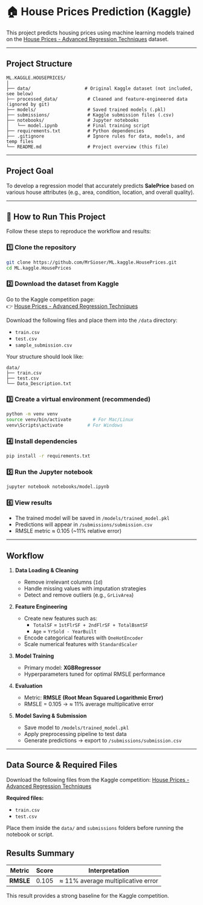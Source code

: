 # 🏠 House Prices Prediction (Kaggle)

This project predicts housing prices using machine learning models trained on the [House Prices - Advanced Regression Techniques](https://www.kaggle.com/competitions/house-prices-advanced-regression-techniques) dataset.

---

## Project Structure

```
ML.KAGGLE.HOUSEPRICES/
│
├── data/                    # Original Kaggle dataset (not included, see below)
├── processed_data/           # Cleaned and feature-engineered data (ignored by git)
├── models/                   # Saved trained models (.pkl)
├── submissions/              # Kaggle submission files (.csv)
├── notebooks/                # Jupyter notebooks
│   └── model.ipynb           # Final training script
├── requirements.txt          # Python dependencies
├── .gitignore                # Ignore rules for data, models, and temp files
└── README.md                 # Project overview (this file)
```

---

## Project Goal

To develop a regression model that accurately predicts **SalePrice** based on various house attributes (e.g., area, condition, location, and overall quality).

---

## 🚀 How to Run This Project

Follow these steps to reproduce the workflow and results:

### 1️⃣ Clone the repository
```bash
git clone https://github.com/MrSioser/ML.kaggle.HousePrices.git
cd ML.kaggle.HousePrices
```

### 2️⃣ Download the dataset from Kaggle
Go to the Kaggle competition page:  
👉 [House Prices - Advanced Regression Techniques](https://www.kaggle.com/competitions/house-prices-advanced-regression-techniques)

Download the following files and place them into the `/data` directory:
- `train.csv`
- `test.csv`
- `sample_submission.csv`

Your structure should look like:
```
data/
├── train.csv
├── test.csv
└── Data_Description.txt
```

### 3️⃣ Create a virtual environment (recommended)
```bash
python -m venv venv
source venv/bin/activate        # For Mac/Linux
venv\Scripts\activate         # For Windows
```

### 4️⃣ Install dependencies
```bash
pip install -r requirements.txt
```

### 5️⃣ Run the Jupyter notebook
```bash
jupyter notebook notebooks/model.ipynb
```

### 6️⃣ View results
- The trained model will be saved in `/models/trained_model.pkl`
- Predictions will appear in `/submissions/submission.csv`
- RMSLE metric ≈ 0.105 (~11% relative error)

---

## Workflow

1. **Data Loading & Cleaning**
   - Remove irrelevant columns (`Id`)
   - Handle missing values with imputation strategies
   - Detect and remove outliers (e.g., `GrLivArea`)

2. **Feature Engineering**
   - Create new features such as:
     - `TotalSF` = `1stFlrSF + 2ndFlrSF + TotalBsmtSF`
     - `Age` = `YrSold - YearBuilt`
   - Encode categorical features with `OneHotEncoder`
   - Scale numerical features with `StandardScaler`

3. **Model Training**
   - Primary model: **XGBRegressor**
   - Hyperparameters tuned for optimal RMSLE performance

4. **Evaluation**
   - Metric: **RMSLE (Root Mean Squared Logarithmic Error)**
   - RMSLE = 0.105 → ≈ 11% average multiplicative error

5. **Model Saving & Submission**
   - Save model to `/models/trained_model.pkl`
   - Apply preprocessing pipeline to test data
   - Generate predictions → export to `/submissions/submission.csv`

---

## Data Source & Required Files

Download the following files from the Kaggle competition:
[House Prices - Advanced Regression Techniques](https://www.kaggle.com/competitions/house-prices-advanced-regression-techniques)

**Required files:**
- `train.csv`
- `test.csv`

Place them inside the `data/` and `submissions` folders before running the notebook or script.

## Results Summary

|   Metric  | Score | Interpretation |
|-----------|-------|----------------|
| **RMSLE** | 0.105 | ≈ 11% average multiplicative error |

This result provides a strong baseline for the Kaggle competition.